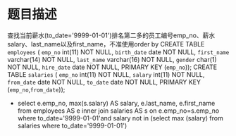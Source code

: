 # 题目描述
查找当前薪水(to_date='9999-01-01')排名第二多的员工编号emp_no、薪水salary、last_name以及first_name，不准使用order by
CREATE TABLE `employees` (
`emp_no` int(11) NOT NULL,
`birth_date` date NOT NULL,
`first_name` varchar(14) NOT NULL,
`last_name` varchar(16) NOT NULL,
`gender` char(1) NOT NULL,
`hire_date` date NOT NULL,
PRIMARY KEY (`emp_no`));
CREATE TABLE `salaries` (
`emp_no` int(11) NOT NULL,
`salary` int(11) NOT NULL,
`from_date` date NOT NULL,
`to_date` date NOT NULL,
PRIMARY KEY (`emp_no`,`from_date`));

- select e.emp_no, max(s.salary) AS salary, e.last_name, e.first_name
  from employees AS e inner join salaries AS s on e.emp_no=s.emp_no
  where to_date='9999-01-01'and salary not in
  (select max (salary) from salaries where to_date='9999-01-01')